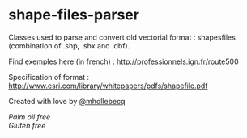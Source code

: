 # shape-files-parser

Classes used to parse and convert old vectorial format : shapesfiles (combination of .shp, .shx and .dbf).

Find exemples here (in french) : http://professionnels.ign.fr/route500

Specification of format : http://www.esri.com/library/whitepapers/pdfs/shapefile.pdf


Created with love by [@mhollebecq](https://twitter.com/mhollebecq)

*Palm oil free*  
*Gluten free*  